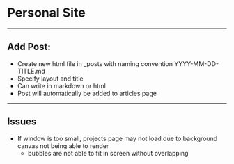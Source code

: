 # Personal Site

---
## Add Post:
- Create new html file in \_posts with naming convention YYYY-MM-DD-TITLE.md
- Specify layout and title
- Can write in markdown or html
- Post will automatically be added to articles page

---
## Issues 
- If window is too small, projects page may not load due to background canvas not being able to render 
  - bubbles are not able to fit in screen without overlapping 


